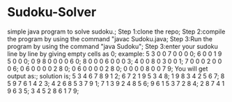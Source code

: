 # Sudoku-Solver
simple java program to solve sudoku.;
Step 1:clone the repo;
Step 2:compile the program by using the command "javac Sudoku.java;
Step 3:Run the program by using the command "java Sudoku";
Step 3:enter your sudoku line by line by giving empty cells as 0;
example:
5 3 0 0 7 0 0 0 0;
6 0 0 1 9 5 0 0 0;
0 9 8 0 0 0 0 6 0;
8 0 0 0 6 0 0 0 3;
4 0 0 8 0 3 0 0 1;
7 0 0 0 2 0 0 0 6;
0 6 0 0 0 0 2 8 0;
0 6 0 0 0 0 2 8 0;
0 0 0 0 8 0 0 7 9;
You will get output as:; 
solution is;
5 3 4 6 7 8 9 1 2; 
6 7 2 1 9 5 3 4 8;
1 9 8 3 4 2 5 6 7; 
8 5 9 7 6 1 4 2 3; 
4 2 6 8 5 3 7 9 1;
7 1 3 9 2 4 8 5 6;
9 6 1 5 3 7 2 8 4; 
2 8 7 4 1 9 6 3 5;
3 4 5 2 8 6 1 7 9; 

